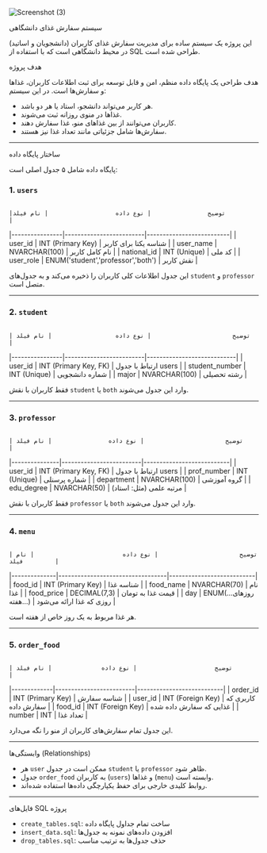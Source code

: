 ![Screenshot (3)](https://github.com/user-attachments/assets/27e0415d-ac55-4908-9b9f-6d0276c0ca40)








سیستم سفارش غذای دانشگاهی

این پروژه یک سیستم ساده برای مدیریت سفارش غذای کاربران (دانشجویان و اساتید) در محیط دانشگاهی است که با استفاده از SQL طراحی شده است.

هدف پروژه

هدف طراحی یک پایگاه داده منظم، امن و قابل توسعه برای ثبت اطلاعات کاربران، غذاها و سفارش‌ها است. در این سیستم:

- هر کاربر می‌تواند دانشجو، استاد یا هر دو باشد.
- غذاها در منوی روزانه ثبت می‌شوند.
- کاربران می‌توانند از بین غذاهای منو، غذا سفارش دهند.
- سفارش‌ها شامل جزئیاتی مانند تعداد غذا نیز هستند.

---

ساختار پایگاه داده

پایگاه داده شامل ۵ جدول اصلی است:

### 1. `users`

                                                                                                                                                   |توضیح                | نوع داده                   | نام فیلد          |
|----------------|-------------------------|--------------------------|
| user_id        | INT (Primary Key)       | شناسه یکتا برای کاربر   |
| user_name      | NVARCHAR(100)           | نام کامل کاربر          |
| national_id    | INT (Unique)            | کد ملی                  |
| user_role      | ENUM('student','professor','both') | نقش کاربر |

این جدول اطلاعات کلی کاربران را ذخیره می‌کند و به جدول‌های `student` و `professor` متصل است.

---

### 2. `student`
                                                                                                                                            | توضیح                       | نوع داده                  | نام فیلد          |
|----------------|-------------------------|----------------------------|
| user_id        | INT (Primary Key, FK)   | ارتباط با جدول users      |
| student_number | INT (Unique)            | شماره دانشجویی             |
| major          | NVARCHAR(100)           | رشته تحصیلی               |

فقط کاربران با نقش `student` یا `both` وارد این جدول می‌شوند.

---

### 3. `professor`

                                                                                                                                              | توضیح                       | نوع داده                | نام فیلد          |
|---------------|-------------------------|---------------------------|
| user_id       | INT (Primary Key, FK)   | ارتباط با جدول users     |
| prof_number   | INT (Unique)            | شماره پرسنلی              |
| department    | NVARCHAR(100)           | گروه آموزشی               |
| edu_degree    | NVARCHAR(50)            | مرتبه علمی (مثل: استاد)  |

 فقط کاربران با نقش `professor` یا `both` وارد این جدول می‌شوند.

---

### 4. `menu`

                                                                                                                                      | توضیح                       | نوع داده                         | نام فیلد         |
|--------------|----------------------------------|---------------------------|
| food_id      | INT (Primary Key)               | شناسه غذا                 |
| food_name    | NVARCHAR(70)                    | نام غذا                   |
| food_price   | DECIMAL(7,3)                    | قیمت غذا به تومان         |
| day          | ENUM(...روزهای هفته...)        | روزی که غذا ارائه می‌شود |

 هر غذا مربوط به یک روز خاص از هفته است.

---

### 5. `order_food`

                                                                                                                                                | توضیح                      | نوع داده              | نام فیلد           |
|-------------|-------------------------|---------------------------|
| order_id    | INT (Primary Key)       | شناسه سفارش               |
| user_id     | INT (Foreign Key)       | کاربری که سفارش داده      |
| food_id     | INT (Foreign Key)       | غذایی که سفارش داده شده  |
| number      | INT                     | تعداد غذا                  |

 این جدول تمام سفارش‌های کاربران از منو را نگه می‌دارد.

---

وابستگی‌ها (Relationships)

- هر `user` ممکن است در جدول `student` یا `professor` ظاهر شود.
- جدول `order_food` به کاربران (`users`) و غذاها (`menu`) وابسته است.
- روابط کلیدی خارجی برای حفظ یکپارچگی داده‌ها استفاده شده‌اند.

---
 فایل‌های SQL پروژه

- `create_tables.sql`: ساخت تمام جداول پایگاه داده
- `insert_data.sql`: افزودن داده‌های نمونه به جدول‌ها
- `drop_tables.sql`: حذف جدول‌ها به ترتیب مناسب
